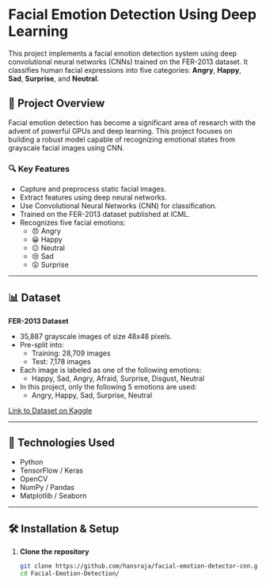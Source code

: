 # Facial Emotion Detection Using Deep Learning

This project implements a facial emotion detection system using deep convolutional neural networks (CNNs) trained on the FER-2013 dataset. It classifies human facial expressions into five categories: **Angry**, **Happy**, **Sad**, **Surprise**, and **Neutral**.



## 🚀 Project Overview

Facial emotion detection has become a significant area of research with the advent of powerful GPUs and deep learning. This project focuses on building a robust model capable of recognizing emotional states from grayscale facial images using CNN.

### 🔍 Key Features

- Capture and preprocess static facial images.
- Extract features using deep neural networks.
- Use Convolutional Neural Networks (CNN) for classification.
- Trained on the FER-2013 dataset published at ICML.
- Recognizes five facial emotions:
  - 😠 Angry
  - 😀 Happy
  - 😐 Neutral
  - 😢 Sad
  - 😲 Surprise

---

## 📊 Dataset

**FER-2013 Dataset**  
- 35,887 grayscale images of size 48x48 pixels.
- Pre-split into:
  - Training: 28,709 images
  - Test: 7,178 images
- Each image is labeled as one of the following emotions:
  - Happy, Sad, Angry, Afraid, Surprise, Disgust, Neutral
- In this project, only the following 5 emotions are used:
  - Angry, Happy, Sad, Surprise, Neutral

[Link to Dataset on Kaggle](https://www.kaggle.com/datasets/msambare/fer2013)

---

## 🧠 Technologies Used

- Python
- TensorFlow / Keras
- OpenCV
- NumPy / Pandas
- Matplotlib / Seaborn

---

## 🛠️ Installation & Setup

1. **Clone the repository**
   ```bash
   git clone https://github.com/hansraja/facial-emotion-detector-cnn.git
   cd Facial-Emotion-Detection/
